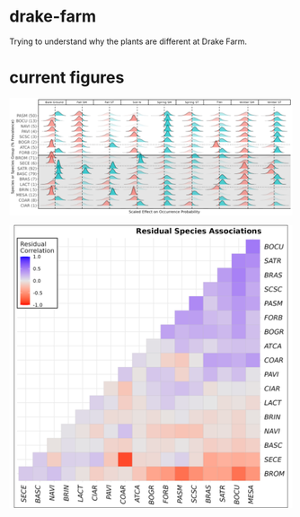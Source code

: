 # drake-farm
Trying to understand why the plants are different at Drake Farm.


# current figures

![](figs/beta2.png)

![](figs/omega.png)
